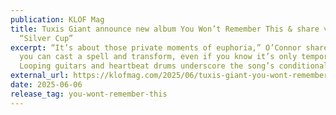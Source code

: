 ```yaml
---
publication: KLOF Mag
title: Tuxis Giant announce new album You Won’t Remember This & share video for
  “Silver Cup”
excerpt: “It’s about those private moments of euphoria,” O’Connor shares, “when
  you can cast a spell and transform, even if you know it’s only temporary.”
  Looping guitars and heartbeat drums underscore the song’s conditional hope.
external_url: https://klofmag.com/2025/06/tuxis-giant-you-wont-remember-this-video-silver-cup/
date: 2025-06-06
release_tag: you-wont-remember-this
---
```

